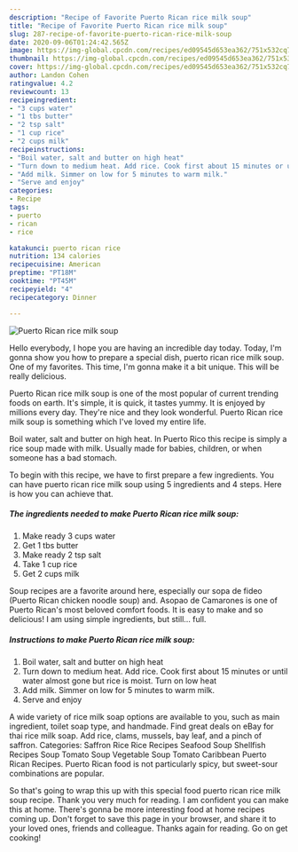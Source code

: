 ```yaml
---
description: "Recipe of Favorite Puerto Rican rice milk soup"
title: "Recipe of Favorite Puerto Rican rice milk soup"
slug: 287-recipe-of-favorite-puerto-rican-rice-milk-soup
date: 2020-09-06T01:24:42.565Z
image: https://img-global.cpcdn.com/recipes/ed09545d653ea362/751x532cq70/puerto-rican-rice-milk-soup-recipe-main-photo.jpg
thumbnail: https://img-global.cpcdn.com/recipes/ed09545d653ea362/751x532cq70/puerto-rican-rice-milk-soup-recipe-main-photo.jpg
cover: https://img-global.cpcdn.com/recipes/ed09545d653ea362/751x532cq70/puerto-rican-rice-milk-soup-recipe-main-photo.jpg
author: Landon Cohen
ratingvalue: 4.2
reviewcount: 13
recipeingredient:
- "3 cups water"
- "1 tbs butter"
- "2 tsp salt"
- "1 cup rice"
- "2 cups milk"
recipeinstructions:
- "Boil water, salt and butter on high heat"
- "Turn down to medium heat. Add rice. Cook first about 15 minutes or until water almost gone but rice is moist. Turn on low heat"
- "Add milk. Simmer on low for 5 minutes to warm milk."
- "Serve and enjoy"
categories:
- Recipe
tags:
- puerto
- rican
- rice

katakunci: puerto rican rice 
nutrition: 134 calories
recipecuisine: American
preptime: "PT18M"
cooktime: "PT45M"
recipeyield: "4"
recipecategory: Dinner

---
```



![Puerto Rican rice milk soup](https://img-global.cpcdn.com/recipes/ed09545d653ea362/751x532cq70/puerto-rican-rice-milk-soup-recipe-main-photo.jpg)

Hello everybody, I hope you are having an incredible day today. Today, I'm gonna show you how to prepare a special dish, puerto rican rice milk soup. One of my favorites. This time, I'm gonna make it a bit unique. This will be really delicious.

Puerto Rican rice milk soup is one of the most popular of current trending foods on earth. It's simple, it is quick, it tastes yummy. It is enjoyed by millions every day. They're nice and they look wonderful. Puerto Rican rice milk soup is something which I've loved my entire life.

Boil water, salt and butter on high heat. In Puerto Rico this recipe is simply a rice soup made with milk. Usually made for babies, children, or when someone has a bad stomach.


To begin with this recipe, we have to first prepare a few ingredients. You can have puerto rican rice milk soup using 5 ingredients and 4 steps. Here is how you can achieve that.

<!--inarticleads1-->

##### The ingredients needed to make Puerto Rican rice milk soup:

1. Make ready 3 cups water
1. Get 1 tbs butter
1. Make ready 2 tsp salt
1. Take 1 cup rice
1. Get 2 cups milk


Soup recipes are a favorite around here, especially our sopa de fideo (Puerto Rican chicken noodle soup) and. Asopao de Camarones is one of Puerto Rican&#39;s most beloved comfort foods. It is easy to make and so delicious! I am using simple ingredients, but still… full. 

<!--inarticleads2-->

##### Instructions to make Puerto Rican rice milk soup:

1. Boil water, salt and butter on high heat
1. Turn down to medium heat. Add rice. Cook first about 15 minutes or until water almost gone but rice is moist. Turn on low heat
1. Add milk. Simmer on low for 5 minutes to warm milk.
1. Serve and enjoy


A wide variety of rice milk soap options are available to you, such as main ingredient, toilet soap type, and handmade. Find great deals on eBay for thai rice milk soap. Add rice, clams, mussels, bay leaf, and a pinch of saffron. Categories: Saffron Rice Rice Recipes Seafood Soup Shellfish Recipes Soup Tomato Soup Vegetable Soup Tomato Caribbean Puerto Rican Recipes. Puerto Rican food is not particularly spicy, but sweet-sour combinations are popular. 

So that's going to wrap this up with this special food puerto rican rice milk soup recipe. Thank you very much for reading. I am confident you can make this at home. There's gonna be more interesting food at home recipes coming up. Don't forget to save this page in your browser, and share it to your loved ones, friends and colleague. Thanks again for reading. Go on get cooking!
